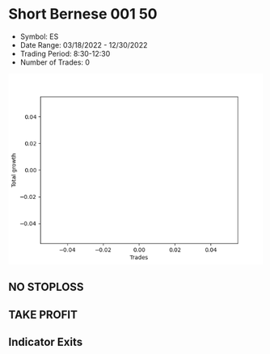 # Short Bernese 001 50 
- Symbol: ES
- Date Range: 03/18/2022 - 12/30/2022
- Trading Period: 8:30-12:30
- Number of Trades: 0

![Plot](ShortBernese00150ES.png)
## NO STOPLOSS











## TAKE PROFIT






## Indicator Exits



